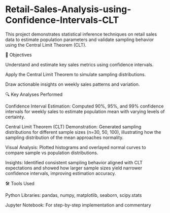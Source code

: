 # Retail-Sales-Analysis-using-Confidence-Intervals-CLT

This project demonstrates statistical inference techniques on retail sales data to estimate population parameters and validate sampling behavior using the Central Limit Theorem (CLT).

📌 Objectives

Understand and estimate key sales metrics using confidence intervals.

Apply the Central Limit Theorem to simulate sampling distributions.

Draw actionable insights on weekly sales patterns and variation.

🔍 Key Analyses Performed

Confidence Interval Estimation: Computed 90%, 95%, and 99% confidence intervals for weekly sales to estimate population mean with varying levels of certainty.

Central Limit Theorem (CLT) Demonstration: Generated sampling distributions for different sample sizes (n=30, 50, 100), illustrating how the sampling distribution of the mean approaches normality.

Visual Analysis: Plotted histograms and overlayed normal curves to compare sample vs population distributions.

Insights: Identified consistent sampling behavior aligned with CLT expectations and showed how larger sample sizes yield narrower confidence intervals, improving estimation accuracy.

🛠️ Tools Used

Python Libraries: pandas, numpy, matplotlib, seaborn, scipy.stats

Jupyter Notebook: For step-by-step implementation and commentary
